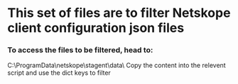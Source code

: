 # This set of files are to filter Netskope client configuration json files 

### To access the files to be filtered, head to: 
  C:\ProgramData\netskope\stagent\data\ 
Copy the content into the relevent script and use the dict keys to filter
